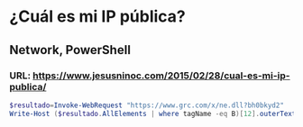 # ¿Cuál es mi IP pública?
## Network, PowerShell 
### URL: https://www.jesusninoc.com/2015/02/28/cual-es-mi-ip-publica/
```PowerShell
$resultado=Invoke-WebRequest "https://www.grc.com/x/ne.dll?bh0bkyd2"
Write-Host ($resultado.AllElements | where tagName -eq B)[12].outerText,"------------",($resultado.AllElements | where tagName -eq B)[11].outerText

```

